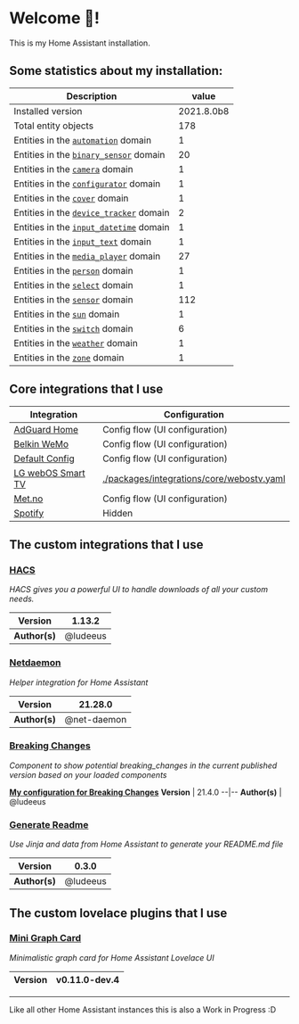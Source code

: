 # Welcome 👋!

This is my Home Assistant installation.

## Some statistics about my installation:

Description | value
--|--
Installed version | 2021.8.0b8
Total entity objects | 178
Entities in the [`automation`](https://www.home-assistant.io/components/automation) domain | 1
Entities in the [`binary_sensor`](https://www.home-assistant.io/components/binary_sensor) domain | 20
Entities in the [`camera`](https://www.home-assistant.io/components/camera) domain | 1
Entities in the [`configurator`](https://www.home-assistant.io/components/configurator) domain | 1
Entities in the [`cover`](https://www.home-assistant.io/components/cover) domain | 1
Entities in the [`device_tracker`](https://www.home-assistant.io/components/device_tracker) domain | 2
Entities in the [`input_datetime`](https://www.home-assistant.io/components/input_datetime) domain | 1
Entities in the [`input_text`](https://www.home-assistant.io/components/input_text) domain | 1
Entities in the [`media_player`](https://www.home-assistant.io/components/media_player) domain | 27
Entities in the [`person`](https://www.home-assistant.io/components/person) domain | 1
Entities in the [`select`](https://www.home-assistant.io/components/select) domain | 1
Entities in the [`sensor`](https://www.home-assistant.io/components/sensor) domain | 112
Entities in the [`sun`](https://www.home-assistant.io/components/sun) domain | 1
Entities in the [`switch`](https://www.home-assistant.io/components/switch) domain | 6
Entities in the [`weather`](https://www.home-assistant.io/components/weather) domain | 1
Entities in the [`zone`](https://www.home-assistant.io/components/zone) domain | 1

## Core integrations that I use

Integration | Configuration
--|--
[AdGuard Home](https://home-assistant.io/integrations/adguard) | Config flow (UI configuration)
[Belkin WeMo](https://home-assistant.io/integrations/wemo) | Config flow (UI configuration)
[Default Config](https://home-assistant.io/integrations/default_config) | Config flow (UI configuration)
[LG webOS Smart TV](https://home-assistant.io/integrations/webostv) | [./packages/integrations/core/webostv.yaml](./packages/integrations/core/webostv.yaml)
[Met.no](https://home-assistant.io/integrations/met) | Config flow (UI configuration)
[Spotify](https://home-assistant.io/integrations/spotify) | Hidden


## The custom integrations that I use

### [HACS](https://github.com/hacs/integration)

_HACS gives you a powerful UI to handle downloads of all your custom needs._

**Version** | 1.13.2
--|--
**Author(s)** | @ludeeus

### [Netdaemon](https://github.com/net-daemon/integration)

_Helper integration for Home Assistant_

**Version** | 21.28.0
--|--
**Author(s)** | @net-daemon

### [Breaking Changes](https://github.com/custom-components/breaking_changes)

_Component to show potential breaking_changes in the current published version based on your loaded components_


[**My configuration for Breaking Changes**](./packages/integrations/core/breaking_changes.yaml)
**Version** | 21.4.0
--|--
**Author(s)** | @ludeeus

### [Generate Readme](https://github.com/custom-components/readme)

_Use Jinja and data from Home Assistant to generate your README.md file_

**Version** | 0.3.0
--|--
**Author(s)** | @ludeeus

## The custom lovelace plugins that I use

### [Mini Graph Card](https://github.com/kalkih/mini-graph-card)

_Minimalistic graph card for Home Assistant Lovelace UI_

**Version** | v0.11.0-dev.4
--|--


***

Like all other Home Assistant instances this is also a Work in Progress :D